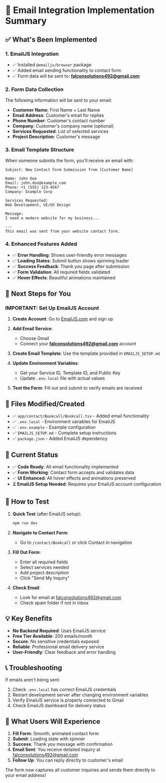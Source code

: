 # 📧 Email Integration Implementation Summary

## ✅ What's Been Implemented

### 1. **EmailJS Integration**
- ✅ Installed `@emailjs/browser` package
- ✅ Added email sending functionality to contact form
- ✅ Form data will be sent to: **falconsolutions492@gmail.com**

### 2. **Form Data Collection**
The following information will be sent to your email:
- **Customer Name**: First Name + Last Name
- **Email Address**: Customer's email for replies
- **Phone Number**: Customer's contact number
- **Company**: Customer's company name (optional)
- **Services Requested**: List of selected services
- **Project Description**: Customer's message

### 3. **Email Template Structure**
When someone submits the form, you'll receive an email with:
```
Subject: New Contact Form Submission from [Customer Name]

Name: John Doe
Email: john.doe@example.com
Phone: +1 (555) 123-4567
Company: Example Corp

Services Requested:
Web Development, UI/UX Design

Message:
I need a modern website for my business...

---
This email was sent from your website contact form.
```

### 4. **Enhanced Features Added**
- ✅ **Error Handling**: Shows user-friendly error messages
- ✅ **Loading States**: Submit button shows spinning loader
- ✅ **Success Feedback**: Thank you page after submission
- ✅ **Form Validation**: All required fields validated
- ✅ **Hover Effects**: Beautiful animations maintained

## 🔧 Next Steps for You

### **IMPORTANT: Set Up EmailJS Account**

1. **Create Account**: Go to [EmailJS.com](https://www.emailjs.com/) and sign up

2. **Add Email Service**: 
   - Choose Gmail
   - Connect your **falconsolutions492@gmail.com** account

3. **Create Email Template**: Use the template provided in `EMAILJS_SETUP.md`

4. **Update Environment Variables**: 
   - Get your Service ID, Template ID, and Public Key
   - Update `.env.local` file with actual values

5. **Test the Form**: Fill out and submit to verify emails are received

## 📁 Files Modified/Created

- ✅ `app/contact/Bookcall/Bookcall.tsx` - Added email functionality
- ✅ `.env.local` - Environment variables for EmailJS
- ✅ `.env.example` - Example configuration
- ✅ `EMAILJS_SETUP.md` - Complete setup instructions
- ✅ `package.json` - Added EmailJS dependency

## 🎯 Current Status

- ✅ **Code Ready**: All email functionality implemented
- ✅ **Form Working**: Contact form accepts and validates data
- ✅ **UI Enhanced**: All hover effects and animations preserved
- ⏳ **EmailJS Setup Needed**: Requires your EmailJS account configuration

## 🚀 How to Test

1. **Quick Test** (after EmailJS setup):
   ```bash
   npm run dev
   ```

2. **Navigate to Contact Form**: 
   - Go to `/contact/Bookcall` or click Contact in navigation

3. **Fill Out Form**:
   - Enter all required fields
   - Select services needed
   - Add project description
   - Click "Send My Inquiry"

4. **Check Email**: 
   - Look for email at falconsolutions492@gmail.com
   - Check spam folder if not in inbox

## 💡 Key Benefits

- **No Backend Required**: Uses EmailJS service
- **Free Tier Available**: 200 emails/month
- **Secure**: No sensitive credentials exposed
- **Reliable**: Professional email delivery service
- **User-Friendly**: Clear feedback and error handling

## 📞 Troubleshooting

If emails aren't being sent:
1. Check `.env.local` has correct EmailJS credentials
2. Restart development server after changing environment variables
3. Verify EmailJS service is properly connected to Gmail
4. Check EmailJS dashboard for delivery status

## 🎉 What Users Will Experience

1. **Fill Form**: Smooth, animated contact form
2. **Submit**: Loading state with spinner
3. **Success**: Thank you message with confirmation
4. **Email Sent**: You receive detailed inquiry at falconsolutions492@gmail.com
5. **Follow Up**: You can reply directly to customer's email

The form now captures all customer inquiries and sends them directly to your email address!
